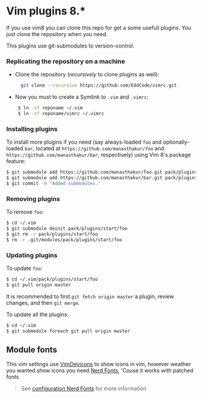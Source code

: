 # Vim plugins 8.*

If you use vim8 you can clone this repo for get a some usefull plugins. You just clone the repository when you need.

This plugins use git-submodules to version-control.

### Replicating the repository on a machine
- Clone the repository (_recursively_ to clone plugins as well):
	```bash
	  git clone --recursive https://github.com/EddCode/vimrc.git
	```

-  Now you must to create a Symlink to `.vim` and `.vimrc`:
	
	```bash
	 $ ln -sf reponame ~/.vim
	 $ ln -sf reponame/vimrc ~/.vimrc
	```

### Installing plugins
To install more plugins if you need (say always-loaded `foo` and optionally-loaded `bar`, located at `https://github.com/manasthakur/foo` and `https://github.com/manasthakur/bar`, respectively) 
using Vim 8's package feature:

```bash
$ git submodule add https://github.com/manasthakur/foo.git pack/plugins/start/foo
$ git submodule add https://github.com/manasthakur/bar.git pack/plugins/opt/bar
$ git commit -m "Added submodules."
```

### Removing plugins
To remove `foo`:
```bash
$ cd ~/.vim
$ git submodule deinit pack/plugins/start/foo
$ git rm -r pack/plugins/start/foo
$ rm -r .git/modules/pack/plugins/start/foo
```

### Updating plugins
To update `foo`:
```bash
$ cd ~/.vim/pack/plugins/start/foo
$ git pull origin master
```

It is recommended to first `git fetch origin master` a plugin, review changes, and then `git merge`.

To update all the plugins:
```bash
$ cd ~/.vim
$ git submodule foreach git pull origin master
```

## Module fonts
This vim settings use [VimDevicons](https://github.com/ryanoasis/vim-devicons) to show icons in vim, however weather you wanted show icons
you need [Nerd Fonts](https://github.com/ryanoasis/nerd-fonts), 'Couse it works with patched fonts

> See [configuration Nerd Fonts](https://github.com/ryanoasis/nerd-fonts#font-installation) for more information 
